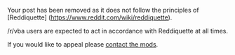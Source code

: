 Your post has been removed as it does not follow the principles of [Reddiquette] (https://www.reddit.com/wiki/reddiquette).

/r/vba users are expected to act in accordance with Reddiquette at all times.

If you would like to appeal please [contact the mods](https://www.reddit.com/message/compose/?to=/r/vba).